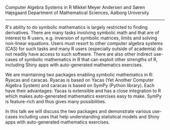 Computer Algebra Systems in R
Mikkel Meyer Andersen and Søren Højsgaard
Department of Mathematical Sciences, Aalborg University

---

R's ability to do symbolic mathematics is largely restricted to finding derivatives. 
There are many tasks involving symbolic math and that are 
of interest to R users, e.g. inversion of symbolic matrices, limits and solving non-linear equations. 
Users must resort to other computer algebra systems (CAS) for such tasks 
and many R users (especially outside of academia) do not readily have access 
to such software. 
There are also other indirect use-cases of symbolic mathematics in 
R that can exploit other strengths of R, 
including Shiny apps with auto-generated mathematics exercises.

We are maintaining two packages enabling 
symbolic mathematics in R: Ryacas and caracas. 
Ryacas is based on Yacas (Yet Another Computer Algebra System) and 
caracas is based on SymPy (Python library).
Each have their advantages: Yacas is extensible and has a close integration to R which 
makes auto-generated mathematics exercises easy to make. 
SymPy is feature-rich and thus gives many possibilities.

In this talk we will discuss the two packages and demonstrate various use-cases 
including uses that help understanding statistical models and 
Shiny apps with auto-generated mathematics exercises.
